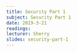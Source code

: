 ```yaml
---
title: Security Part 1
subject: Security Part 1
date: 2019-3-21
readings: 
lecturer: Sherry
slides: security-part-1
---
```

